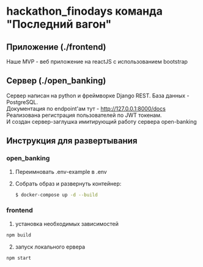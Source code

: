 # hackathon_finodays команда "Последний вагон"

## Приложение (./frontend)
Наше MVP - веб приложение на reactJS с использованием bootstrap

## Сервер (./open_banking)
Сервер написан на python и фреймворке Django REST. База данных - PostgreSQL. </br>
Документация по endpoint'ам тут - http://127.0.0.1:8000/docs </br>
Реализована регистрация пользователей по JWT токенам. </br>
И создан сервер-заглушка имитирующий работу сервера open-banking 

## Инструкция для развертывания

### open_banking

1. Переимновать .env-example в .env
2. Собрать образ и развернуть контейнер:

    ```sh
    $ docker-compose up -d --build
    ```

### frontend

1.  установка необходимых зависимостей
```sh
npm build
```
2. запуск локального ервера
```sh
npm start
```